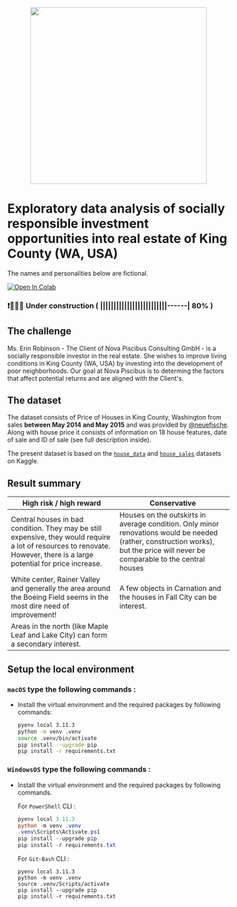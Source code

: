<center><img src="https://www.invest4land.com/wp-content/uploads/2021/05/Invest4Land-Investment-Agricultural-Real-Estate-Agroforestry-Secondary-Income-Generation-Eggs-Livestock-Farmlands-Investment-Agriculture-0-1.jpg" height="400"/></center>

# **Exploratory data analysis of socially responsible investment opportunities into real estate of King County (WA, USA)**
The names and personalities below are fictional.

[<img src="https://colab.research.google.com/assets/colab-badge.svg" alt="Open In Colab"/>](https://colab.research.google.com/github/eburakova/eda-kc-housing/blob/main/eda_notebook.ipynb)


### ❗️👷🏼‍♂️ Under construction ( |||||||||||||||||||||||||------| 80% )
## The challenge
Ms. Erin Robinson - The Client of Nova Piscibus Consulting GmbH - is a socially responsible investor in the real estate. She wishes to improve living conditions in King County (WA, USA) by investing into the development of poor neighborhoods. 
Our goal at Nova Piscibus is to determing the factors that affect potential returns and are aligned with the Client's. 

## The dataset
The dataset consists of Price of Houses in King County, Washington 
from sales **between May 2014 and May 2015** and was provided by [@neuefische](https://github.com/neuefische). 
Along with house price it consists of information on 18 house features, 
date of sale and ID of sale (see full description inside).

The present dataset is based on the [`house_data`](https://www.kaggle.com/datasets/arathipraj/house-data) 
and [`house_sales`](https://www.kaggle.com/datasets/andykrause/kingcountysales) datasets on Kaggle.

## Result summary

|High risk / high reward | Conservative |
|---|---|
|Central houses in bad condition. They may be still expensive, they would require a lot of resources to renovate. However, there is a large potential for price increase. 	| Houses on the outskirts in average condition. Only minor renovations would be needed (rather, construction works), but the price will never be comparable to the central houses |
| White center, Rainer Valley and generally the area around the Boeing Field seems in the most dire need of improvement! | A few objects in Carnation and the houses in Fall City can be interest.  |
| Areas in the north (like Maple Leaf and Lake City) can form a secondary interest. ||

## Setup the local environment

### **`macOS`** type the following commands : 

- Install the virtual environment and the required packages by following commands:

    ```BASH
    pyenv local 3.11.3
    python -m venv .venv
    source .venv/bin/activate
    pip install --upgrade pip
    pip install -r requirements.txt
    ```
### **`WindowsOS`** type the following commands :

- Install the virtual environment and the required packages by following commands.

   For `PowerShell` CLI :

    ```PowerShell
    pyenv local 3.11.3
    python -m venv .venv
    .venv\Scripts\Activate.ps1
    pip install --upgrade pip
    pip install -r requirements.txt
    ```

    For `Git-Bash` CLI :
    ```
    pyenv local 3.11.3
    python -m venv .venv
    source .venv/Scripts/activate
    pip install --upgrade pip
    pip install -r requirements.txt
    ```

